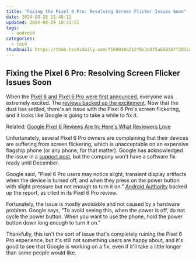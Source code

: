 ```yaml
---
title: "Fixing the Pixel 6 Pro: Resolving Screen Flicker Issues Soon"
date: 2024-08-28 11:48:12
updated: 2024-08-29 10:41:51
tags:
  - android
categories:
  - tech
thumbnail: https://thmb.techidaily.com/f160910a212f6c2e8f5a65836ff203ce0f8a0fb9c3edf4656ba779c98a69f717.jpg
---
```


## Fixing the Pixel 6 Pro: Resolving Screen Flicker Issues Soon

When the [Pixel 6 and Pixel 6 Pro were first announced](https://win11-tips.techidaily.com/unblocking-windows-upgrade-error-xc004f050-code/), everyone was extremely excited. The [reviews backed up the excitement](https://unlock-android.techidaily.com/top-apps-and-online-tools-to-track-itel-p55t-phone-withwithout-imei-number-by-drfone-android/). Now that the dust has settled, there's an issue with the Pixel 6 Pro's screen flickering, and it looks like Google is going to take a while to fix it.

Related: [Google Pixel 6 Reviews Are In: Here's What Reviewers Love](https://unlock-android.techidaily.com/top-apps-and-online-tools-to-track-itel-p55t-phone-withwithout-imei-number-by-drfone-android/) 

 Unfortunately, several Pixel 6 Pro owners are complaining that their devices are suffering from screen flickering, which is unacceptable on an expensive flagship phone (or any phone, for that matter). Google has acknowledged the issue in a [support post](https://support.google.com/pixelphone/thread/133351387/pixel-6-pro-display-residual-light?hl=en), but the company won't have a software fix ready until December.

 Google said, "Pixel 6 Pro users may notice slight, transient display artifacts when the device is turned off, and when they press on the power button with slight pressure but not enough to turn it on." [Android Authority](https://www.androidauthority.com/google-pixel-6-pro-review-3042248/) backed up the report, as cited in its Pixel 6 Pro review.

 Fortunately, the issue is mostly avoidable and not caused by a hardware problem. Google says, "To avoid seeing this, when the power is off, do not cycle the power button. When you want to use the phone, hold the power button down long enough to turn it on."

 Thankfully, this isn't the sort of issue that's completely ruining the Pixel 6 Pro experience, but it's still not something users are happy about, and it's good to see that Google is working on a fix, even if it'll take a little longer than some people would like.

<ins class="adsbygoogle"
     style="display:block"
     data-ad-format="autorelaxed"
     data-ad-client="ca-pub-7571918770474297"
     data-ad-slot="1223367746"></ins>



<ins class="adsbygoogle"
     style="display:block"
     data-ad-client="ca-pub-7571918770474297"
     data-ad-slot="8358498916"
     data-ad-format="auto"
     data-full-width-responsive="true"></ins>
